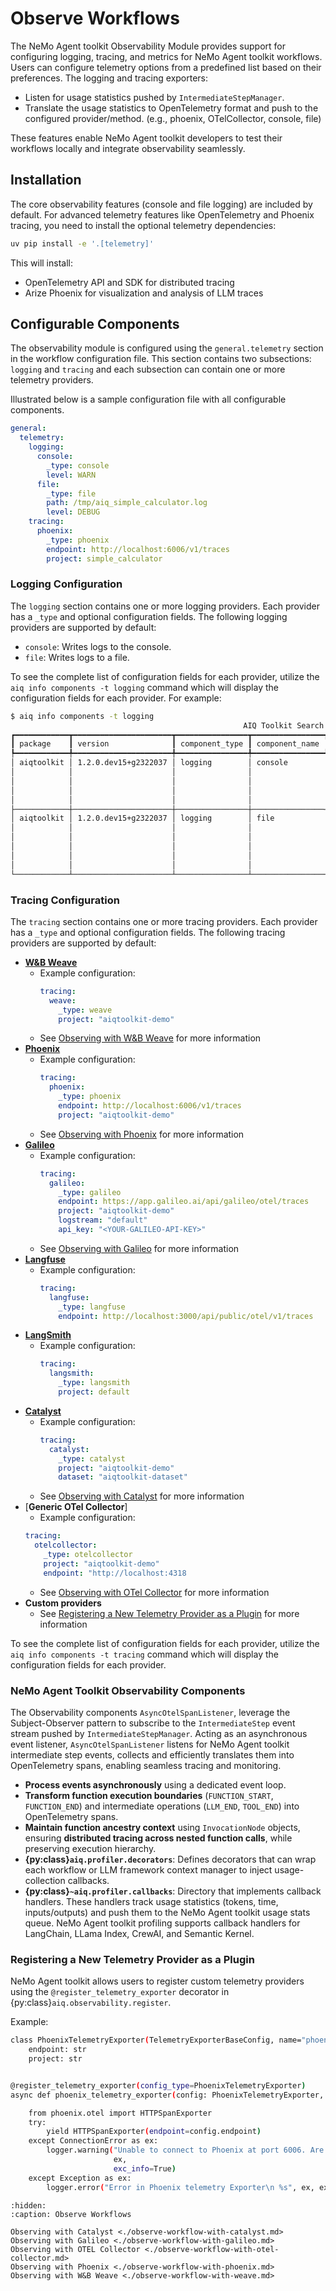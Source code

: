 <!--
SPDX-FileCopyrightText: Copyright (c) 2025, NVIDIA CORPORATION & AFFILIATES. All rights reserved.
SPDX-License-Identifier: Apache-2.0

Licensed under the Apache License, Version 2.0 (the "License");
you may not use this file except in compliance with the License.
You may obtain a copy of the License at

http://www.apache.org/licenses/LICENSE-2.0

Unless required by applicable law or agreed to in writing, software
distributed under the License is distributed on an "AS IS" BASIS,
WITHOUT WARRANTIES OR CONDITIONS OF ANY KIND, either express or implied.
See the License for the specific language governing permissions and
limitations under the License.
-->

# Observe Workflows

The NeMo Agent toolkit Observability Module provides support for configuring logging, tracing, and metrics for NeMo Agent toolkit workflows. Users can configure telemetry options from a predefined list based on their preferences. The logging and tracing exporters:

- Listen for usage statistics pushed by `IntermediateStepManager`.
- Translate the usage statistics to OpenTelemetry format and push to the configured provider/method. (e.g., phoenix, OTelCollector, console, file)

These features enable NeMo Agent toolkit developers to test their workflows locally and integrate observability seamlessly.

## Installation

The core observability features (console and file logging) are included by default. For advanced telemetry features like OpenTelemetry and Phoenix tracing, you need to install the optional telemetry dependencies:

```bash
uv pip install -e '.[telemetry]'
```

This will install:
- OpenTelemetry API and SDK for distributed tracing
- Arize Phoenix for visualization and analysis of LLM traces

## Configurable Components

The observability module is configured using the `general.telemetry` section in the workflow configuration file. This section contains two subsections: `logging` and `tracing` and each subsection can contain one or more telemetry providers.

Illustrated below is a sample configuration file with all configurable components.

```yaml
general:
  telemetry:
    logging:
      console:
        _type: console
        level: WARN
      file:
        _type: file
        path: /tmp/aiq_simple_calculator.log
        level: DEBUG
    tracing:
      phoenix:
        _type: phoenix
        endpoint: http://localhost:6006/v1/traces
        project: simple_calculator
```

### **Logging Configuration**

The `logging` section contains one or more logging providers. Each provider has a `_type` and optional configuration fields. The following logging providers are supported by default:

- `console`: Writes logs to the console.
- `file`: Writes logs to a file.

To see the complete list of configuration fields for each provider, utilize the `aiq info components -t logging` command which will display the configuration fields for each provider. For example:

```bash
$ aiq info components -t logging
                                                    AIQ Toolkit Search Results
┏━━━━━━━━━━━━┳━━━━━━━━━━━━━━━━━━━━━━┳━━━━━━━━━━━━━━━━┳━━━━━━━━━━━━━━━━┳━━━━━━━━━━━━━━━━━━━━━━━━━━━━━━━━━━━━━━━━━━━━━━━━━━━━━━━━━━━┓
┃ package    ┃ version              ┃ component_type ┃ component_name ┃ description                                               ┃
┡━━━━━━━━━━━━╇━━━━━━━━━━━━━━━━━━━━━━╇━━━━━━━━━━━━━━━━╇━━━━━━━━━━━━━━━━╇━━━━━━━━━━━━━━━━━━━━━━━━━━━━━━━━━━━━━━━━━━━━━━━━━━━━━━━━━━━┩
│ aiqtoolkit │ 1.2.0.dev15+g2322037 │ logging        │ console        │ A logger to write runtime logs to the console.            │
│            │                      │                │                │                                                           │
│            │                      │                │                │   Args:                                                   │
│            │                      │                │                │     _type (str): The type of the object.                  │
│            │                      │                │                │     level (str): The logging level of console logger.     │
├────────────┼──────────────────────┼────────────────┼────────────────┼───────────────────────────────────────────────────────────┤
│ aiqtoolkit │ 1.2.0.dev15+g2322037 │ logging        │ file           │ A logger to write runtime logs to a file.                 │
│            │                      │                │                │                                                           │
│            │                      │                │                │   Args:                                                   │
│            │                      │                │                │     _type (str): The type of the object.                  │
│            │                      │                │                │     path (str): The file path to save the logging output. │
│            │                      │                │                │     level (str): The logging level of file logger.        │
└────────────┴──────────────────────┴────────────────┴────────────────┴───────────────────────────────────────────────────────────┘
```

### **Tracing Configuration**

The `tracing` section contains one or more tracing providers. Each provider has a `_type` and optional configuration fields. The following tracing providers are supported by default:

- [**W&B Weave**](https://wandb.ai/site/weave/)
  - Example configuration:
    ```yaml
    tracing:
      weave:
        _type: weave
        project: "aiqtoolkit-demo"
    ```
  - See [Observing with W&B Weave](./observe-workflow-with-weave.md) for more information
- [**Phoenix**](https://phoenix.arize.com/)
  - Example configuration:
    ```yaml
    tracing:
      phoenix:
        _type: phoenix
        endpoint: http://localhost:6006/v1/traces
        project: "aiqtoolkit-demo"
    ```
  - See [Observing with Phoenix](./observe-workflow-with-phoenix.md) for more information
- [**Galileo**](https://galileo.ai/)
  - Example configuration:
    ```yaml
    tracing:
      galileo:
        _type: galileo
        endpoint: https://app.galileo.ai/api/galileo/otel/traces
        project: "aiqtoolkit-demo"
        logstream: "default"
        api_key: "<YOUR-GALILEO-API-KEY>"
    ```
  - See [Observing with Galileo](./observe-workflow-with-galileo.md) for more information
- [**Langfuse**](https://langfuse.com/)
  - Example configuration:
    ```yaml
    tracing:
      langfuse:
        _type: langfuse
        endpoint: http://localhost:3000/api/public/otel/v1/traces
    ```
- [**LangSmith**](https://www.langchain.com/langsmith)
  - Example configuration:
    ```yaml
    tracing:
      langsmith:
        _type: langsmith
        project: default
    ```
- [**Catalyst**](https://catalyst.raga.ai/)
  - Example configuration:
    ```yaml
    tracing:
      catalyst:
        _type: catalyst
        project: "aiqtoolkit-demo"
        dataset: "aiqtoolkit-dataset"
    ```
  - See [Observing with Catalyst](./observe-workflow-with-catalyst.md) for more information
- [**Generic OTel Collector**]
  - Example configuration:
  ```yaml
  tracing:
    otelcollector:
      _type: otelcollector
      project: "aiqtoolkit-demo"
      endpoint: "http://localhost:4318
  ```
  - See [Observing with OTel Collector](./observe-workflow-with-otel-collector.md) for more information
- **Custom providers**
  - See [Registering a New Telemetry Provider as a Plugin](#registering-a-new-telemetry-provider-as-a-plugin) for more information


To see the complete list of configuration fields for each provider, utilize the `aiq info components -t tracing` command which will display the configuration fields for each provider.


### NeMo Agent Toolkit Observability Components

The Observability components `AsyncOtelSpanListener`, leverage the Subject-Observer pattern to subscribe to the `IntermediateStep` event stream pushed by `IntermediateStepManager`. Acting as an asynchronous event listener, `AsyncOtelSpanListener` listens for NeMo Agent toolkit intermediate step events, collects and efficiently translates them into OpenTelemetry spans, enabling seamless tracing and monitoring.

- **Process events asynchronously** using a dedicated event loop.
- **Transform function execution boundaries** (`FUNCTION_START`, `FUNCTION_END`) and intermediate operations (`LLM_END`, `TOOL_END`) into OpenTelemetry spans.
- **Maintain function ancestry context** using `InvocationNode` objects, ensuring **distributed tracing across nested function calls**, while preserving execution hierarchy.
- **{py:class}`aiq.profiler.decorators`**: Defines decorators that can wrap each workflow or LLM framework context manager to inject usage-collection callbacks.
- **{py:class}`~aiq.profiler.callbacks`**: Directory that implements callback handlers. These handlers track usage statistics (tokens, time, inputs/outputs) and push them to the NeMo Agent toolkit usage stats queue. NeMo Agent toolkit profiling supports callback handlers for LangChain, LLama Index, CrewAI, and Semantic Kernel.


### Registering a New Telemetry Provider as a Plugin

NeMo Agent toolkit allows users to register custom telemetry providers using the `@register_telemetry_exporter` decorator in {py:class}`aiq.observability.register`.

Example:
```bash
class PhoenixTelemetryExporter(TelemetryExporterBaseConfig, name="phoenix"):
    endpoint: str
    project: str


@register_telemetry_exporter(config_type=PhoenixTelemetryExporter)
async def phoenix_telemetry_exporter(config: PhoenixTelemetryExporter, builder: Builder):

    from phoenix.otel import HTTPSpanExporter
    try:
        yield HTTPSpanExporter(endpoint=config.endpoint)
    except ConnectionError as ex:
        logger.warning("Unable to connect to Phoenix at port 6006. Are you sure Phoenix is running?\n %s",
                       ex,
                       exc_info=True)
    except Exception as ex:
        logger.error("Error in Phoenix telemetry Exporter\n %s", ex, exc_info=True)
```

```{toctree}
:hidden:
:caption: Observe Workflows

Observing with Catalyst <./observe-workflow-with-catalyst.md>
Observing with Galileo <./observe-workflow-with-galileo.md>
Observing with OTEL Collector <./observe-workflow-with-otel-collector.md>
Observing with Phoenix <./observe-workflow-with-phoenix.md>
Observing with W&B Weave <./observe-workflow-with-weave.md>
```
